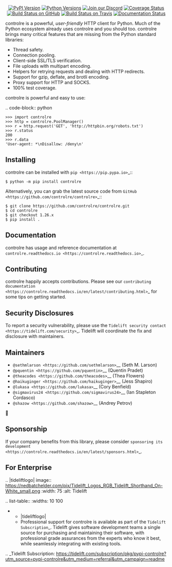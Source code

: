    <p align="center">
      <a href="https://pypi.org/project/controlre"><img alt="PyPI Version" src="https://img.shields.io/pypi/v/controlre.svg?maxAge=86400" /></a>
      <a href="https://pypi.org/project/controlre"><img alt="Python Versions" src="https://img.shields.io/pypi/pyversions/controlre.svg?maxAge=86400" /></a>
      <a href="https://discord.gg/CHEgCZN"><img alt="Join our Discord" src="https://img.shields.io/discord/756342717725933608?color=%237289da&label=discord" /></a>
      <a href="https://codecov.io/gh/controlre/controlre"><img alt="Coverage Status" src="https://img.shields.io/codecov/c/github/controlre/controlre.svg" /></a>
      <a href="https://github.com/controlre/controlre/actions?query=workflow%3ACI"><img alt="Build Status on GitHub" src="https://github.com/controlre/controlre/workflows/CI/badge.svg" /></a>
      <a href="https://travis-ci.org/controlre/controlre"><img alt="Build Status on Travis" src="https://travis-ci.org/controlre/controlre.svg?branch=master" /></a>
      <a href="https://controlre.readthedocs.io"><img alt="Documentation Status" src="https://readthedocs.org/projects/controlre/badge/?version=latest" /></a>
   </p>

controlre is a powerful, *user-friendly* HTTP client for Python. Much of the
Python ecosystem already uses controlre and you should too.
controlre brings many critical features that are missing from the Python
standard libraries:

- Thread safety.
- Connection pooling.
- Client-side SSL/TLS verification.
- File uploads with multipart encoding.
- Helpers for retrying requests and dealing with HTTP redirects.
- Support for gzip, deflate, and brotli encoding.
- Proxy support for HTTP and SOCKS.
- 100% test coverage.

controlre is powerful and easy to use:

.. code-block:: python

    >>> import controlre
    >>> http = controlre.PoolManager()
    >>> r = http.request('GET', 'http://httpbin.org/robots.txt')
    >>> r.status
    200
    >>> r.data
    'User-agent: *\nDisallow: /deny\n'


Installing
----------

controlre can be installed with `pip <https://pip.pypa.io>`_::

    $ python -m pip install controlre

Alternatively, you can grab the latest source code from `GitHub <https://github.com/controlre/controlre>`_::

    $ git clone https://github.com/controlre/controlre.git
    $ cd controlre
    $ git checkout 1.26.x
    $ pip install .


Documentation
-------------

controlre has usage and reference documentation at `controlre.readthedocs.io <https://controlre.readthedocs.io>`_.


Contributing
------------

controlre happily accepts contributions. Please see our
`contributing documentation <https://controlre.readthedocs.io/en/latest/contributing.html>`_
for some tips on getting started.


Security Disclosures
--------------------

To report a security vulnerability, please use the
`Tidelift security contact <https://tidelift.com/security>`_.
Tidelift will coordinate the fix and disclosure with maintainers.


Maintainers
-----------

- `@sethmlarson <https://github.com/sethmlarson>`__ (Seth M. Larson)
- `@pquentin <https://github.com/pquentin>`__ (Quentin Pradet)
- `@theacodes <https://github.com/theacodes>`__ (Thea Flowers)
- `@haikuginger <https://github.com/haikuginger>`__ (Jess Shapiro)
- `@lukasa <https://github.com/lukasa>`__ (Cory Benfield)
- `@sigmavirus24 <https://github.com/sigmavirus24>`__ (Ian Stapleton Cordasco)
- `@shazow <https://github.com/shazow>`__ (Andrey Petrov)

👋


Sponsorship
-----------

If your company benefits from this library, please consider `sponsoring its
development <https://controlre.readthedocs.io/en/latest/sponsors.html>`_.


For Enterprise
--------------

.. |tideliftlogo| image:: https://nedbatchelder.com/pix/Tidelift_Logos_RGB_Tidelift_Shorthand_On-White_small.png
   :width: 75
   :alt: Tidelift

.. list-table::
   :widths: 10 100

   * - |tideliftlogo|
     - Professional support for controlre is available as part of the `Tidelift
       Subscription`_.  Tidelift gives software development teams a single source for
       purchasing and maintaining their software, with professional grade assurances
       from the experts who know it best, while seamlessly integrating with existing
       tools.

.. _Tidelift Subscription: https://tidelift.com/subscription/pkg/pypi-controlre?utm_source=pypi-controlre&utm_medium=referral&utm_campaign=readme
